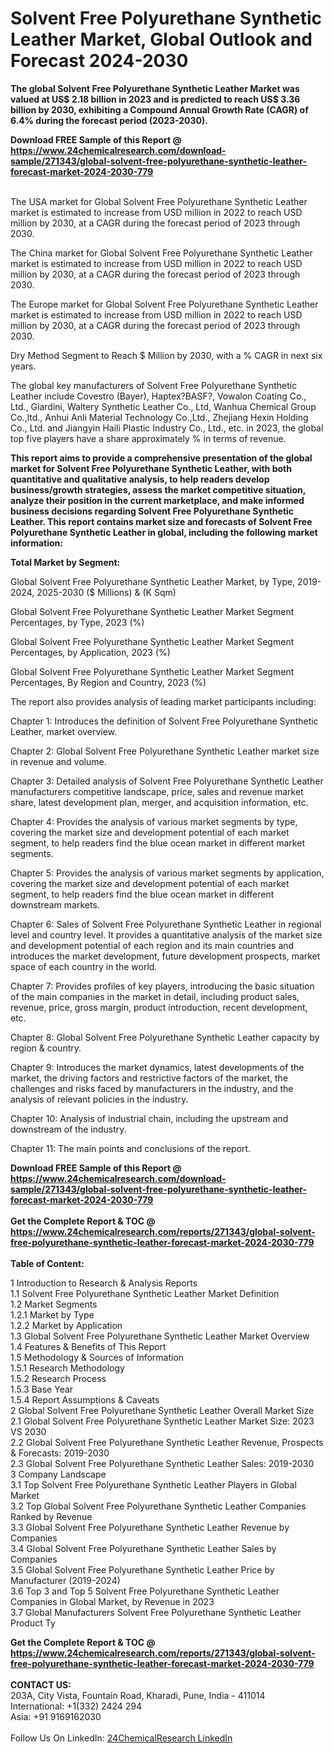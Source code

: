 <h1>Solvent Free Polyurethane Synthetic Leather Market, Global Outlook and Forecast 2024-2030</h1><p><strong>The global Solvent Free Polyurethane Synthetic Leather Market was valued at US$ 2.18 billion in 2023 and is predicted to reach US$ 3.36 billion by 2030, exhibiting a Compound Annual Growth Rate (CAGR) of 6.4% during the forecast period (2023-2030).</strong></p><p>
</p><p>
</p><div><b>Download FREE Sample of this Report @ 
            <a href="https://www.24chemicalresearch.com/download-sample/271343/global-solvent-free-polyurethane-synthetic-leather-forecast-market-2024-2030-779">
            https://www.24chemicalresearch.com/download-sample/271343/global-solvent-free-polyurethane-synthetic-leather-forecast-market-2024-2030-779</a></b></div><br><p>The USA market for Global Solvent Free Polyurethane Synthetic Leather market is estimated to increase from USD million in 2022 to reach USD million by 2030, at a CAGR during the forecast period of 2023 through 2030.</p><p>
</p><p>The China market for Global Solvent Free Polyurethane Synthetic Leather market is estimated to increase from USD million in 2022 to reach USD million by 2030, at a CAGR during the forecast period of 2023 through 2030.</p><p>
</p><p>The Europe market for Global Solvent Free Polyurethane Synthetic Leather market is estimated to increase from USD million in 2022 to reach USD million by 2030, at a CAGR during the forecast period of 2023 through 2030.</p><p>
Dry Method Segment to Reach $ Million by 2030, with a % CAGR in next six years.</p><p>
The global key manufacturers of Solvent Free Polyurethane Synthetic Leather include Covestro (Bayer), Haptex?BASF?, Vowalon Coating Co., Ltd., Giardini, Waltery Synthetic Leather Co., Ltd, Wanhua Chemical Group Co.,ltd., Anhui Anli Material Technology Co.,Ltd., Zhejiang Hexin Holding Co., Ltd. and Jiangyin Haili Plastic Industry Co., Ltd., etc. in 2023, the global top five players have a share approximately % in terms of revenue.</p><p>
<strong>This report aims to provide a comprehensive presentation of the global market for Solvent Free Polyurethane Synthetic Leather, with both quantitative and qualitative analysis, to help readers develop business/growth strategies, assess the market competitive situation, analyze their position in the current marketplace, and make informed business decisions regarding Solvent Free Polyurethane Synthetic Leather. This report contains market size and forecasts of Solvent Free Polyurethane Synthetic Leather in global, including the following market information:</strong></p><p>
</p><p>
<strong>Total Market by Segment:</strong></p><p>
Global Solvent Free Polyurethane Synthetic Leather Market, by Type, 2019-2024, 2025-2030 ($ Millions) &amp; (K Sqm)</p><p>
Global Solvent Free Polyurethane Synthetic Leather Market Segment Percentages, by Type, 2023 (%)</p><p>
</p><p>
Global Solvent Free Polyurethane Synthetic Leather Market Segment Percentages, by Application, 2023 (%)</p><p>
</p><p>
Global Solvent Free Polyurethane Synthetic Leather Market Segment Percentages, By Region and Country, 2023 (%)</p><p>
</p><p>
The report also provides analysis of leading market participants including:</p><p>
</p><p>
</p><p>
Chapter 1: Introduces the definition of Solvent Free Polyurethane Synthetic Leather, market overview.</p><p>
Chapter 2: Global Solvent Free Polyurethane Synthetic Leather market size in revenue and volume.</p><p>
Chapter 3: Detailed analysis of Solvent Free Polyurethane Synthetic Leather manufacturers competitive landscape, price, sales and revenue market share, latest development plan, merger, and acquisition information, etc.</p><p>
Chapter 4: Provides the analysis of various market segments by type, covering the market size and development potential of each market segment, to help readers find the blue ocean market in different market segments.</p><p>
Chapter 5: Provides the analysis of various market segments by application, covering the market size and development potential of each market segment, to help readers find the blue ocean market in different downstream markets.</p><p>
Chapter 6: Sales of Solvent Free Polyurethane Synthetic Leather in regional level and country level. It provides a quantitative analysis of the market size and development potential of each region and its main countries and introduces the market development, future development prospects, market space of each country in the world.</p><p>
Chapter 7: Provides profiles of key players, introducing the basic situation of the main companies in the market in detail, including product sales, revenue, price, gross margin, product introduction, recent development, etc.</p><p>
Chapter 8: Global Solvent Free Polyurethane Synthetic Leather capacity by region &amp; country.</p><p>
Chapter 9: Introduces the market dynamics, latest developments of the market, the driving factors and restrictive factors of the market, the challenges and risks faced by manufacturers in the industry, and the analysis of relevant policies in the industry.</p><p>
Chapter 10: Analysis of industrial chain, including the upstream and downstream of the industry.</p><p>
Chapter 11: The main points and conclusions of the report.</p><div><b>Download FREE Sample of this Report @ 
            <a href="https://www.24chemicalresearch.com/download-sample/271343/global-solvent-free-polyurethane-synthetic-leather-forecast-market-2024-2030-779">
            https://www.24chemicalresearch.com/download-sample/271343/global-solvent-free-polyurethane-synthetic-leather-forecast-market-2024-2030-779</a></b></div><br><div><b>Get the Complete Report & TOC @ 
            <a href="https://www.24chemicalresearch.com/reports/271343/global-solvent-free-polyurethane-synthetic-leather-forecast-market-2024-2030-779">
            https://www.24chemicalresearch.com/reports/271343/global-solvent-free-polyurethane-synthetic-leather-forecast-market-2024-2030-779</a></b></div><br>
            <b>Table of Content:</b><p>1 Introduction to Research & Analysis Reports<br />
    1.1 Solvent Free Polyurethane Synthetic Leather Market Definition<br />
    1.2 Market Segments<br />
        1.2.1 Market by Type<br />
        1.2.2 Market by Application<br />
    1.3 Global Solvent Free Polyurethane Synthetic Leather Market Overview<br />
    1.4 Features & Benefits of This Report<br />
    1.5 Methodology & Sources of Information<br />
        1.5.1 Research Methodology<br />
        1.5.2 Research Process<br />
        1.5.3 Base Year<br />
        1.5.4 Report Assumptions & Caveats<br />
2 Global Solvent Free Polyurethane Synthetic Leather Overall Market Size<br />
    2.1 Global Solvent Free Polyurethane Synthetic Leather Market Size: 2023 VS 2030<br />
    2.2 Global Solvent Free Polyurethane Synthetic Leather Revenue, Prospects & Forecasts: 2019-2030<br />
    2.3 Global Solvent Free Polyurethane Synthetic Leather Sales: 2019-2030<br />
3 Company Landscape<br />
    3.1 Top Solvent Free Polyurethane Synthetic Leather Players in Global Market<br />
    3.2 Top Global Solvent Free Polyurethane Synthetic Leather Companies Ranked by Revenue<br />
    3.3 Global Solvent Free Polyurethane Synthetic Leather Revenue by Companies<br />
    3.4 Global Solvent Free Polyurethane Synthetic Leather Sales by Companies<br />
    3.5 Global Solvent Free Polyurethane Synthetic Leather Price by Manufacturer (2019-2024)<br />
    3.6 Top 3 and Top 5 Solvent Free Polyurethane Synthetic Leather Companies in Global Market, by Revenue in 2023<br />
    3.7 Global Manufacturers Solvent Free Polyurethane Synthetic Leather Product Ty</p><div><b>Get the Complete Report & TOC @ 
            <a href="https://www.24chemicalresearch.com/reports/271343/global-solvent-free-polyurethane-synthetic-leather-forecast-market-2024-2030-779">
            https://www.24chemicalresearch.com/reports/271343/global-solvent-free-polyurethane-synthetic-leather-forecast-market-2024-2030-779</a></b></div><br><b>CONTACT US:</b><br>
            203A, City Vista, Fountain Road, Kharadi, Pune, India - 411014<br>
            International: +1(332) 2424 294<br>
            Asia: +91 9169162030 <br><br>
            Follow Us On LinkedIn: <a href="https://www.linkedin.com/company/24chemicalresearch/">24ChemicalResearch LinkedIn</a>